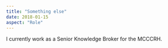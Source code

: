 ```yaml
---
title: "Something else"
date: 2018-01-15
aspect: "Role"
---
```


I currently work as a Senior Knowledge Broker for the MCCCRH.

